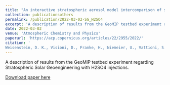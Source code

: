 ```yaml
---
title: "An interactive stratospheric aerosol model intercomparison of solar geoengineering by stratospheric injection of SO2 or accumulation-mode sulfuric acid aerosols"
collection: publicationsothers
permalink: /publication/2022-03-02-SG_H2SO4
excerpt: 'A description of results from the GeoMIP testbed experiment regarding Stratospheric Solar Geoengineering with H2SO4 injections.'
date: 2022-03-02
venue: 'Atmospheric Chemistry and Physics'
paperurl: 'https://acp.copernicus.org/articles/22/2955/2022/'
citation: '
Weisenstein, D. K., Visioni, D., Franke, H., Niemeier, U., Vattioni, S., Chiodo, G., Peter, T., and Keith, D. W.: An interactive stratospheric aerosol model intercomparison of solar geoengineering by stratospheric injection of SO2 or accumulation-mode sulfuric acid aerosols, Atmos. Chem. Phys., 22, 2955?2973, https://doi.org/10.5194/acp-22-2955-2022, 2022.'
---
```


A description of results from the GeoMIP testbed experiment regarding Stratospheric Solar Geoengineering with H2SO4 injections.

[Download paper here](https://acp.copernicus.org/articles/22/2955/2022/)

